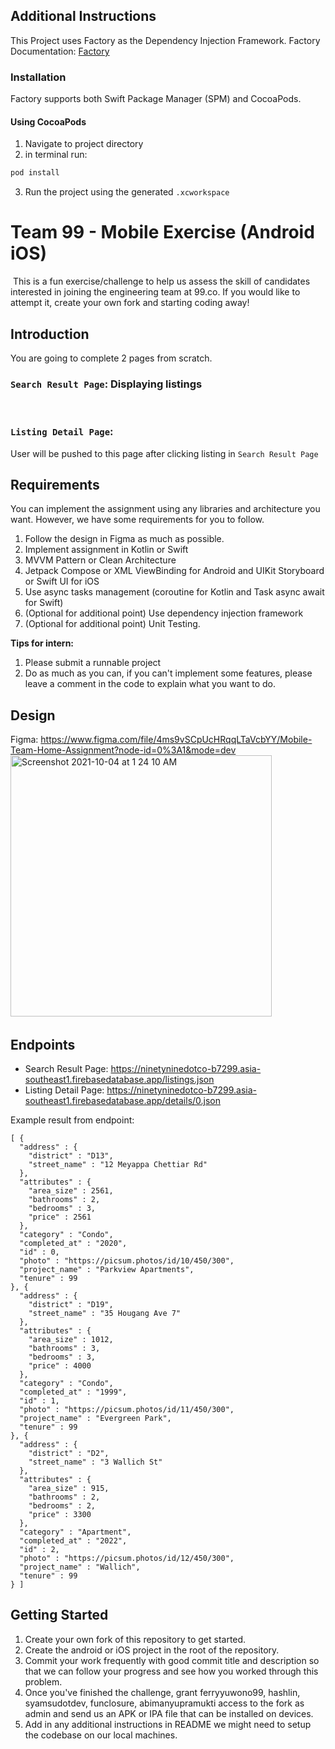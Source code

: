 ## Additional Instructions
This Project uses Factory as the Dependency Injection Framework.
Factory Documentation: [Factory](https://github.com/hmlongco/Factory/)

### Installation
Factory supports both Swift Package Manager (SPM) and CocoaPods.

#### Using CocoaPods
1. Navigate to project directory
2. in terminal run:
```bash
pod install
```
3. Run the project using the generated `.xcworkspace`

# Team 99 - Mobile Exercise (Android iOS)
​
This is a fun exercise/challenge to help us assess the skill of candidates interested in joining the engineering team at 99.co. If you would like to attempt it, create your own fork and starting coding away!

## Introduction
You are going to complete 2 pages from scratch.
​
### `Search Result Page`: Displaying listings
​
### `Listing Detail Page`: 
User will be pushed to this page after clicking listing in `Search Result Page`
​
## Requirements
You can implement the assignment using any libraries and architecture you want. However, we have some requirements for you to follow.
​
1. Follow the design in Figma as much as possible.
2. Implement assignment in Kotlin or Swift
3. MVVM Pattern or Clean Architecture
4. Jetpack Compose or XML ViewBinding for Android and UIKit Storyboard or Swift UI for iOS
5. Use async tasks management (coroutine for Kotlin and Task async await for Swift)
7. (Optional for additional point) Use dependency injection framework
6. (Optional for additional point) Unit Testing.
​

**Tips for intern:**
1. Please submit a runnable project 
2. Do as much as you can, if you can't implement some features, please leave a comment in the code to explain what you want to do.
​
## Design
Figma: https://www.figma.com/file/4ms9vSCpUcHRqqLTaVcbYY/Mobile-Team-Home-Assignment?node-id=0%3A1&mode=dev
​
<img width="418" alt="Screenshot 2021-10-04 at 1 24 10 AM" src="https://user-images.githubusercontent.com/7981907/135764791-3dc209b1-5da9-4bde-9371-90cc289d5349.png">
​
## Endpoints
- Search Result Page: https://ninetyninedotco-b7299.asia-southeast1.firebasedatabase.app/listings.json
- Listing Detail Page: https://ninetyninedotco-b7299.asia-southeast1.firebasedatabase.app/details/0.json

​Example result from endpoint:
```
[ {
  "address" : {
    "district" : "D13",
    "street_name" : "12 Meyappa Chettiar Rd"
  },
  "attributes" : {
    "area_size" : 2561,
    "bathrooms" : 2,
    "bedrooms" : 3,
    "price" : 2561
  },
  "category" : "Condo",
  "completed_at" : "2020",
  "id" : 0,
  "photo" : "https://picsum.photos/id/10/450/300",
  "project_name" : "Parkview Apartments",
  "tenure" : 99
}, {
  "address" : {
    "district" : "D19",
    "street_name" : "35 Hougang Ave 7"
  },
  "attributes" : {
    "area_size" : 1012,
    "bathrooms" : 3,
    "bedrooms" : 3,
    "price" : 4000
  },
  "category" : "Condo",
  "completed_at" : "1999",
  "id" : 1,
  "photo" : "https://picsum.photos/id/11/450/300",
  "project_name" : "Evergreen Park",
  "tenure" : 99
}, {
  "address" : {
    "district" : "D2",
    "street_name" : "3 Wallich St"
  },
  "attributes" : {
    "area_size" : 915,
    "bathrooms" : 2,
    "bedrooms" : 2,
    "price" : 3300
  },
  "category" : "Apartment",
  "completed_at" : "2022",
  "id" : 2,
  "photo" : "https://picsum.photos/id/12/450/300",
  "project_name" : "Wallich",
  "tenure" : 99
} ]
``` 
## Getting Started
1. Create your own fork of this repository to get started.
2. Create the android or iOS project in the root of the repository.
3. Commit your work frequently with good commit title and description so that we can follow your progress and see how you worked through this problem.
4. Once you've finished the challenge, grant ferryyuwono99, hashlin, syamsudotdev, funclosure, abimanyupramukti access to the fork as admin and send us an APK or IPA file that can be installed on devices.
5. Add in any additional instructions in README we might need to setup the codebase on our local machines.
